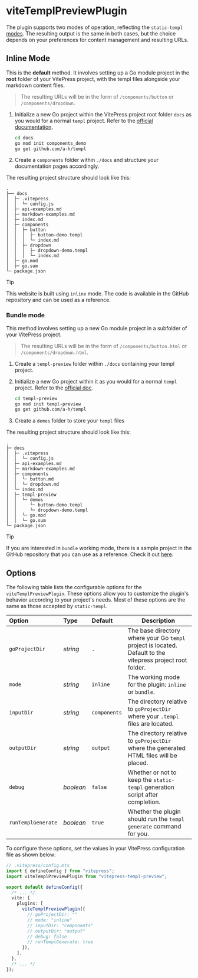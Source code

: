 # viteTemplPreviewPlugin

The plugin supports two modes of operation, reflecting the `static-templ` [modes](https://github.com/nokacper24/static-templ?tab=readme-ov-file#modes). The resulting output is the same in both cases, but the choice depends on your preferences for content management and resulting URLs.

## Inline Mode

This is the **default** method. It involves setting up a Go module project in the **root** folder of your VitePress project, with the templ files alongside your markdown content files.

> The resulting URLs will be in the form of `/components/button` or `/components/dropdown`.

1. Initialize a new Go project within the VitePress project root folder `docs` as you would for a normal `templ` project. Refer to the [official documentation](https://templ.guide/quick-start/creating-a-simple-templ-component).

   ```bash
   cd docs
   go mod init components_demo
   go get github.com/a-h/templ
   ```

2. Create a `components` folder within `./docs` and structure your documentation pages accordingly.

The resulting project structure should look like this:

```bash{8-16}
.
├── docs
│  ├─ .vitepress
│  │  └─ config.js
│  ├─ api-examples.md
│  ├─ markdown-examples.md
│  ├─ index.md
│  ├─ components
│  │  ├─ button
│  │  │  ├─ button-demo.templ
│  │  │  └─ index.md
│  │  ├─ dropdown
│  │  │  ├─ dropdown-demo.templ
│  │  │  └─ index.md
│  ├─ go.mod
│  ├─ go.sum
└─ package.json
```

> [!TIP]
> This website is built using `inline` mode. The code is available in the GitHub repository and can be used as a reference.

### Bundle mode

This method involves setting up a new Go module project in a subfolder of your VitePress project.

> The resulting URLs will be in the form of `/components/button.html` or `/components/dropdown.html`.

1. Create a `templ-preview` folder within `./docs` containing your templ project.
2. Initialize a new Go project within it as you would for a normal `templ` project. Refer to the [official doc](https://templ.guide/quick-start/creating-a-simple-templ-component).

   ```bash
   cd templ-preview
   go mod init templ-preview
   go get github.com/a-h/templ
   ```

3. Create a `demos` folder to store your `templ` files

The resulting project structure should look like this:

```bash{11-16}
.
├─ docs
│  ├─ .vitepress
│  │  └─ config.js
│  ├─ api-examples.md
│  ├─ markdown-examples.md
│  ├─ components
│  │  └─ button.md
│  │  └─ dropdown.md
│  └─ index.md
│  ├─ templ-preview
│  │  └─ demos
│  │     └─ button-demo.templ
│  │     └─ dropdown-demo.templ
│  │  └─ go.mod
│  │  └─ go.sum
└─ package.json
```

> [!TIP]
> If you are interested in `bundle` working mode, there is a sample project in the GitHub repository that you can use as a reference. Check it out [here](https://github.com/indaco/vitepress-templ-preview/_examples/).

## Options

The following table lists the configurable options for the `viteTemplPreviewPlugin`. These options allow you to customize the plugin's behavior according to your project's needs. Most of these options are the same as those accepted by `static-templ`.

| Option             | Type      | Default      | Description                                                                                                |
| :----------------- | :-------- | :----------- | ---------------------------------------------------------------------------------------------------------- |
| `goProjectDir`     | _string_  | `.`          | The base directory where your Go `templ` project is located. Default to the vitepress project root folder. |
| `mode`             | _string_  | `inline`     | The working mode for the plugin: `inline` or `bundle`.                                                     |
| `inputDir`         | _string_  | `components` | The directory relative to `goProjectDir` where your `.templ` files are located.                            |
| `outputDir`        | _string_  | `output`     | The directory relative to `goProjectDir` where the generated HTML files will be placed.                    |
| `debug`            | _boolean_ | `false`      | Whether or not to keep the `static-templ` generation script after completion.                              |
| `runTemplGenerate` | _boolean_ | `true`       | Whether the plugin should run the `templ generate` command for you.                                        |

To configure these options, set the values in your VitePress configuration file as shown below:

```ts
// .vitepress/config.mts
import { defineConfig } from "vitepress";
import viteTemplPreviewPlugin from "vitepress-templ-preview";

export default defineConfig({
  /* ... */
  vite: {
    plugins: [
      viteTemplPreviewPlugin({
        // goProjectDir: ""
        // mode: "inline"
        // inputDir: "components"
        // outputDir: "output"
        // debug: false
        // runTemplGenerate: true
      }),
    ],
  },
  /* ... */
});
```
